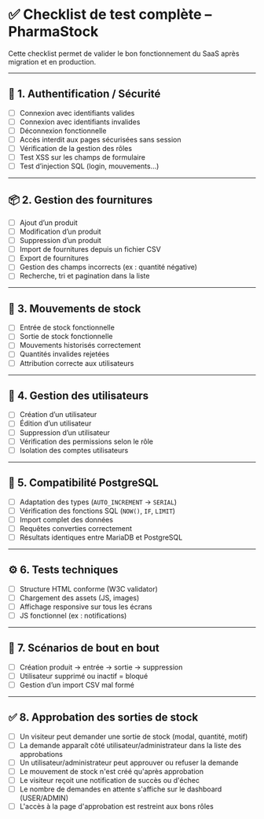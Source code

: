 # ✅ Checklist de test complète – PharmaStock

Cette checklist permet de valider le bon fonctionnement du SaaS après migration et en production.

---

## 🔐 1. Authentification / Sécurité

- [ ] Connexion avec identifiants valides
- [ ] Connexion avec identifiants invalides
- [ ] Déconnexion fonctionnelle
- [ ] Accès interdit aux pages sécurisées sans session
- [ ] Vérification de la gestion des rôles
- [ ] Test XSS sur les champs de formulaire
- [ ] Test d’injection SQL (login, mouvements…)

---

## 📦 2. Gestion des fournitures

- [ ] Ajout d’un produit
- [ ] Modification d’un produit
- [ ] Suppression d’un produit
- [ ] Import de fournitures depuis un fichier CSV
- [ ] Export de fournitures
- [ ] Gestion des champs incorrects (ex : quantité négative)
- [ ] Recherche, tri et pagination dans la liste

---

## 🔄 3. Mouvements de stock

- [ ] Entrée de stock fonctionnelle
- [ ] Sortie de stock fonctionnelle
- [ ] Mouvements historisés correctement
- [ ] Quantités invalides rejetées
- [ ] Attribution correcte aux utilisateurs

---

## 👤 4. Gestion des utilisateurs

- [ ] Création d’un utilisateur
- [ ] Édition d’un utilisateur
- [ ] Suppression d’un utilisateur
- [ ] Vérification des permissions selon le rôle
- [ ] Isolation des comptes utilisateurs

---

## 💾 5. Compatibilité PostgreSQL

- [ ] Adaptation des types (`AUTO_INCREMENT` → `SERIAL`)
- [ ] Vérification des fonctions SQL (`NOW()`, `IF`, `LIMIT`)
- [ ] Import complet des données
- [ ] Requêtes converties correctement
- [ ] Résultats identiques entre MariaDB et PostgreSQL

---

## ⚙️ 6. Tests techniques

- [ ] Structure HTML conforme (W3C validator)
- [ ] Chargement des assets (JS, images)
- [ ] Affichage responsive sur tous les écrans
- [ ] JS fonctionnel (ex : notifications)

---

## 🧪 7. Scénarios de bout en bout

- [ ] Création produit → entrée → sortie → suppression
- [ ] Utilisateur supprimé ou inactif = bloqué
- [ ] Gestion d’un import CSV mal formé

---

## ✅ 8. Approbation des sorties de stock

- [ ] Un visiteur peut demander une sortie de stock (modal, quantité, motif)
- [ ] La demande apparaît côté utilisateur/administrateur dans la liste des approbations
- [ ] Un utilisateur/administrateur peut approuver ou refuser la demande
- [ ] Le mouvement de stock n'est créé qu'après approbation
- [ ] Le visiteur reçoit une notification de succès ou d'échec
- [ ] Le nombre de demandes en attente s'affiche sur le dashboard (USER/ADMIN)
- [ ] L'accès à la page d'approbation est restreint aux bons rôles